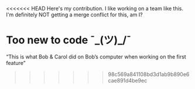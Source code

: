 <<<<<<< HEAD
Here's my contribution.
I like working on a team like this.
I'm definitely NOT getting a merge conflict for this, am I?

Too new to code ¯\_(ツ)_/¯
=======
“This is what Bob & Carol did on Bob’s computer when working on the first feature” 
>>>>>>> 98c569a841108bd3d1ab9b890e6cae891d4be9ec
